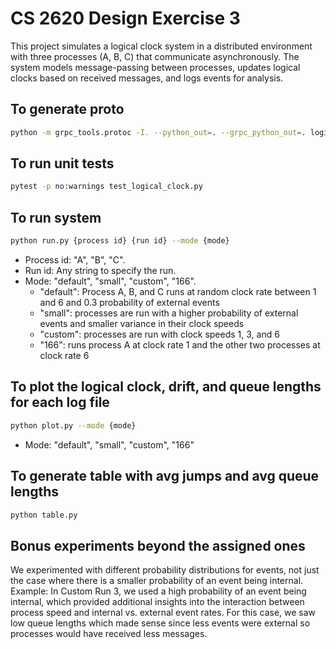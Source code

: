 # CS 2620 Design Exercise 3

This project simulates a logical clock system in a distributed environment with three processes (A, B, C) that communicate asynchronously. The system models message-passing between processes, updates logical clocks based on received messages, and logs events for analysis.

## To generate proto

```sh
python -m grpc_tools.protoc -I. --python_out=. --grpc_python_out=. logical_clock.proto
```

## To run unit tests

```sh
pytest -p no:warnings test_logical_clock.py
```

## To run system

```sh
python run.py {process id} {run id} --mode {mode}
```

-   Process id: "A", "B", "C".
-   Run id: Any string to specify the run.
-   Mode: "default", "small", "custom", "166".
    -   "default": Process A, B, and C runs at random clock rate between 1 and 6 and 0.3 probability of external events
    -   "small": processes are run with a higher probability of external events and smaller variance in their clock speeds
    -   "custom": processes are run with clock speeds 1, 3, and 6
    -   "166": runs process A at clock rate 1 and the other two processes at clock rate 6

## To plot the logical clock, drift, and queue lengths for each log file

```sh
python plot.py --mode {mode}
```

-   Mode: "default", "small", "custom", "166"

## To generate table with avg jumps and avg queue lengths

```sh
python table.py
```

## Bonus experiments beyond the assigned ones

We experimented with different probability distributions for events, not just the case where there is a smaller probability of an event being internal. Example: In Custom Run 3, we used a high probability of an event being internal, which provided additional insights into the interaction between process speed and internal vs. external event rates. For this case, we saw low queue lengths which made sense since less events were external so processes would have received less messages.
